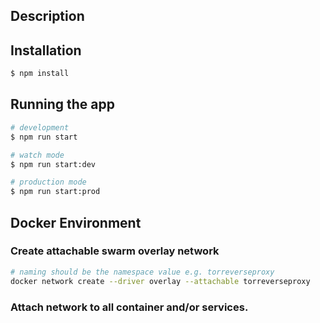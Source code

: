 ## Description

## Installation

```bash
$ npm install
```

## Running the app

```bash
# development
$ npm run start

# watch mode
$ npm run start:dev

# production mode
$ npm run start:prod
```

## Docker Environment

### Create attachable swarm overlay network

```bash
# naming should be the namespace value e.g. torreverseproxy
docker network create --driver overlay --attachable torreverseproxy
```

### Attach network to all container and/or services.
